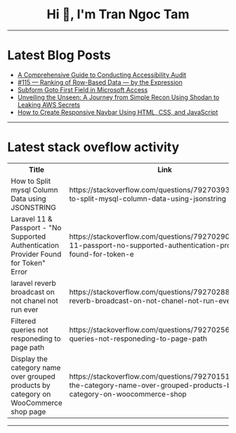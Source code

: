 <h1 align="center">Hi 👋, I'm Tran Ngoc Tam</h1>

---

# Latest Blog Posts 
<!-- BLOG-POST-LIST:START -->
- [A Comprehensive Guide to Conducting Accessibility Audit](https://dev.to/lollypopdesign/a-comprehensive-guide-to-conducting-accessibility-audit-3ach)
- [#115 — Ranking of Row-Based Data — by the Expression](https://dev.to/judith677/115-ranking-of-row-based-data-by-the-expression-32nb)
- [Subform Goto First Field in Microsoft Access](https://dev.to/richardrost/subform-goto-first-field-in-microsoft-access-42p7)
- [Unveiling the Unseen: A Journey from Simple Recon Using Shodan to Leaking AWS Secrets](https://dev.to/tecno-security/unveiling-the-unseen-a-journey-from-simple-recon-using-shodan-to-leaking-aws-secrets-ek5)
- [How to Create Responsive Navbar Using HTML, CSS, and JavaScript](https://dev.to/kaja_uvais_a8691e947dd399/how-to-create-responsive-navbar-using-html-css-and-javascript-52j5)
<!-- BLOG-POST-LIST:END -->

---

# Latest stack oveflow activity
<table>
  <tr><th>Title</th><th>Link</th></tr>
  <!-- STACKOVERFLOW:START --><tr><td>How to Split mysql Column Data using JSONSTRING</td><td>https://stackoverflow.com/questions/79270393/how-to-split-mysql-column-data-using-jsonstring</td></tr><tr><td>Laravel 11 &amp; Passport - &quot;No Supported Authentication Provider Found for Token&quot; Error</td><td>https://stackoverflow.com/questions/79270290/laravel-11-passport-no-supported-authentication-provider-found-for-token-e</td></tr><tr><td>laravel reverb broadcast on not chanel not run ever</td><td>https://stackoverflow.com/questions/79270288/laravel-reverb-broadcast-on-not-chanel-not-run-ever</td></tr><tr><td>Filtered queries not responeding to page path</td><td>https://stackoverflow.com/questions/79270256/filtered-queries-not-responeding-to-page-path</td></tr><tr><td>Display the category name over grouped products by category on WooCommerce shop page</td><td>https://stackoverflow.com/questions/79270151/display-the-category-name-over-grouped-products-by-category-on-woocommerce-shop</td></tr><!-- STACKOVERFLOW:END -->
</table>

---


